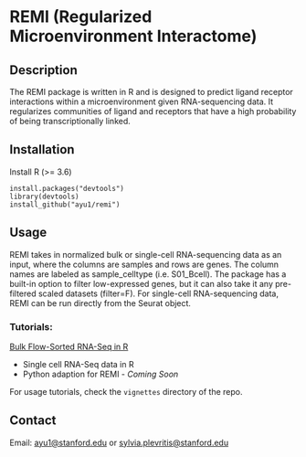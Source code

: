 # REMI (Regularized Microenvironment Interactome)


## Description
The REMI package is written in R and is designed to predict ligand receptor interactions within a microenvironment given RNA-sequencing data. It regularizes communities of ligand and receptors that have a high probability of being transcriptionally linked. 

## Installation

Install R (>= 3.6) 
```
install.packages("devtools")
library(devtools)
install_github("ayu1/remi")
```

## Usage

REMI takes in normalized bulk or single-cell RNA-sequencing data as an input, where the columns are samples and rows are genes. The column names are labeled as sample_celltype (i.e. S01_Bcell). The package has a built-in option to filter low-expressed genes, but it can also take it any pre-filtered scaled datasets (filter=F). For single-cell RNA-sequencing data, REMI can be run directly from the Seurat object.

### Tutorials:

[Bulk Flow-Sorted RNA-Seq in R](http://htmlpreview.github.io/?https://github.com/ayu1/remi/blob/master/vignettes/REMI_Tutorial.html)

- Single cell RNA-Seq data in R
- Python adaption for REMI - *Coming Soon*

For usage tutorials, check the `vignettes` directory of the repo. 


## Contact
Email: ayu1@stanford.edu or sylvia.plevritis@stanford.edu
